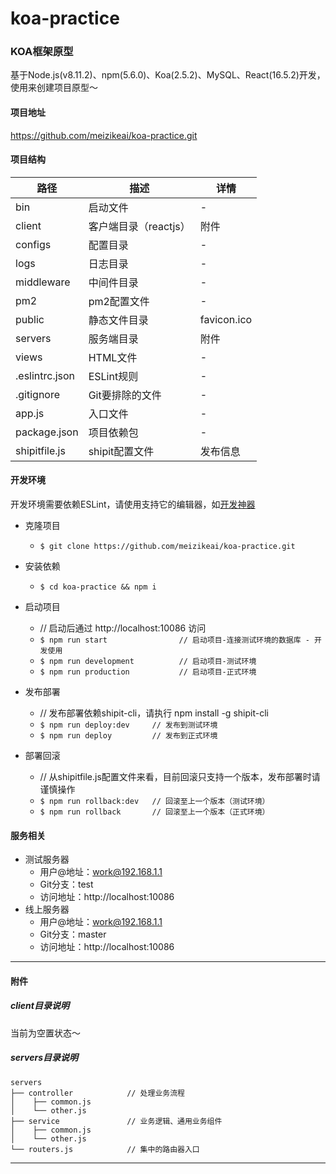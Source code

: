 # koa-practice

### KOA框架原型

基于Node.js(v8.11.2)、npm(5.6.0)、Koa(2.5.2)、MySQL、React(16.5.2)开发，使用来创建项目原型〜

#### 项目地址
https://github.com/meizikeai/koa-practice.git

#### 项目结构

| 路径           | 描述                       | 详情        |
| -------------- | -------------------------- | ----------- |
| bin            | 启动文件                   | -           |
| client         | 客户端目录（reactjs） | 附件        |
| configs        | 配置目录                   | -           |
| logs           | 日志目录                  | -           |
| middleware     | 中间件目录                | -           |
| pm2            | pm2配置文件               | -           |
| public         | 静态文件目录               | favicon.ico |
| servers        | 服务端目录                 | 附件        |
| views          | HTML文件                   | -           |
| .eslintrc.json | ESLint规则                 | -           |
| .gitignore     | Git要排除的文件            | -           |
| app.js         | 入口文件                   | -           |
| package.json   | 项目依赖包                 | -           |
| shipitfile.js  | shipit配置文件             | 发布信息    |

#### 开发环境

开发环境需要依赖ESLint，请使用支持它的编辑器，如[开发神器](https://code.visualstudio.com/)

- 克隆项目
  - `$ git clone https://github.com/meizikeai/koa-practice.git`

- 安装依赖
  - `$ cd koa-practice && npm i`

- 启动项目
  - // 启动后通过 http://localhost:10086 访问
  - `$ npm run start                // 启动项目-连接测试环境的数据库 - 开发使用`
  - `$ npm run development          // 启动项目-测试环境`
  - `$ npm run production           // 启动项目-正式环境`

- 发布部署
  - // 发布部署依赖shipit-cli，请执行 npm install -g shipit-cli
  - `$ npm run deploy:dev     // 发布到测试环境`
  - `$ npm run deploy         // 发布到正式环境`

- 部署回滚
  - // 从shipitfile.js配置文件来看，目前回滚只支持一个版本，发布部署时请谨慎操作
  - `$ npm run rollback:dev   // 回滚至上一个版本（测试环境）`
  - `$ npm run rollback       // 回滚至上一个版本（正式环境）`

#### 服务相关

- 测试服务器
  - 用户@地址：work@192.168.1.1
  - Git分支：test
  - 访问地址：http://localhost:10086
- 线上服务器
  - 用户@地址：work@192.168.1.1
  - Git分支：master
  - 访问地址：http://localhost:10086

---

#### 附件

##### client目录说明

当前为空置状态〜

##### servers目录说明

```
servers
├── controller            // 处理业务流程
│    ├── common.js               
│    └── other.js
├── service               // 业务逻辑、通用业务组件
│    ├── common.js
│    └── other.js
└── routers.js            // 集中的路由器入口
```

---
